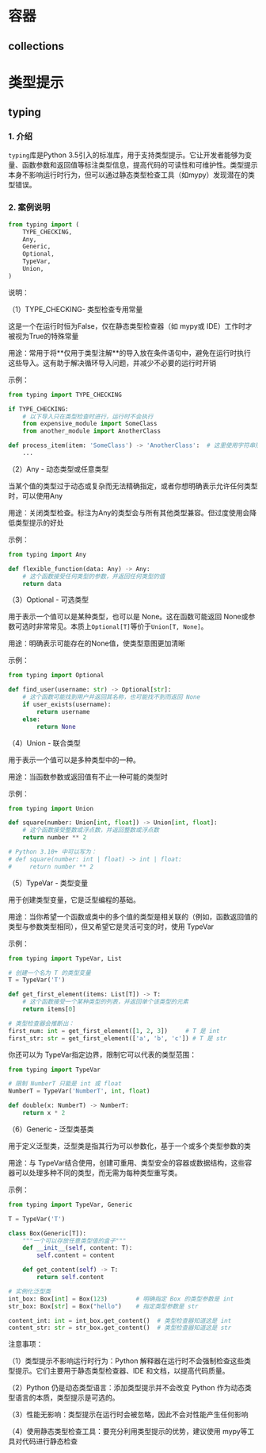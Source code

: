
# 容器

## collections


# 类型提示

## typing

### 1. 介绍

`typing`库是Python 3.5引入的标准库，用于支持类型提示。它让开发者能够为变量、函数参数和返回值等标注类型信息，提高代码的可读性和可维护性。类型提示本身不影响运行时行为，但可以通过静态类型检查工具（如mypy）发现潜在的类型错误。

### 2. 案例说明

```py
from typing import (
    TYPE_CHECKING,
    Any,
    Generic,
    Optional,
    TypeVar,
    Union,
)
```

说明：

（1）TYPE_CHECKING- 类型检查专用常量

这是一个在​​运行时恒为False​​，仅在​​静态类型检查器​​（如 mypy或 IDE）工作时才被视为True的特殊常量

用途：常用于将**​​仅用于类型注解​**​的导入放在条件语句中，避免在运行时执行这些导入。这有助于​​解决循环导入问题​​，并减少不必要的运行时开销

示例：

```py
from typing import TYPE_CHECKING

if TYPE_CHECKING:
    # 以下导入只在类型检查时进行，运行时不会执行
    from expensive_module import SomeClass
    from another_module import AnotherClass

def process_item(item: 'SomeClass') -> 'AnotherClass':  # 这里使用字符串形式的类型注解（前向引用）
    ...
```

（2）Any - 动态类型或任意类型

当某个值的类型过于动态或复杂而无法精确指定，或者你想明确表示允许任何类型时，可以使用Any

用途：关闭类型检查​​。标注为Any的类型会与所有其他类型兼容。但过度使用会降低类型提示的好处

示例：

```py
from typing import Any

def flexible_function(data: Any) -> Any:
    # 这个函数接受任何类型的参数，并返回任何类型的值
    return data
```

（3）Optional - 可选类型

用于表示一个值可以是某种类型，也可以是 None。这在函数可能返回 None或参数可选时非常常见。本质上`Optional[T]`等价于`Union[T, None]`。

用途：明确表示可能存在的None值，使类型意图更加清晰

示例：

```py
from typing import Optional

def find_user(username: str) -> Optional[str]:
    # 这个函数可能找到用户并返回其名称，也可能找不到而返回 None
    if user_exists(username):
        return username
    else:
        return None
```

（4）Union - 联合类型

用于表示一个值可以是多种类型中的一种。

用途：当函数参数或返回值有不止一种可能的类型时

示例：

```py
from typing import Union

def square(number: Union[int, float]) -> Union[int, float]:
    # 这个函数接受整数或浮点数，并返回整数或浮点数
    return number ** 2

# Python 3.10+ 中可以写为：
# def square(number: int | float) -> int | float:
#     return number ** 2
```

（5）TypeVar - 类型变量

用于创建​​类型变量​​，它是​​泛型编程​​的基础。

用途：当你希望一个函数或类中的多个值的类型是​​相关联的​​（例如，函数返回值的类型与参数类型相同），但又希望它是​​灵活可变的​​时，使用 TypeVar

示例：

```py
from typing import TypeVar, List

# 创建一个名为 T 的类型变量
T = TypeVar('T')

def get_first_element(items: List[T]) -> T:
    # 这个函数接受一个某种类型的列表，并返回单个该类型的元素
    return items[0]

# 类型检查器会推断出：
first_num: int = get_first_element([1, 2, 3])     # T 是 int
first_str: str = get_first_element(['a', 'b', 'c']) # T 是 str
```

你还可以为 TypeVar指定​​边界​​，限制它可以代表的类型范围：

```py
from typing import TypeVar

# 限制 NumberT 只能是 int 或 float
NumberT = TypeVar('NumberT', int, float)

def double(x: NumberT) -> NumberT:
    return x * 2
```

（6）Generic - 泛型类基类

用于定义​​泛型类​​，泛型类是指其行为可以参数化，基于一个或多个类型参数的类

用途：与 TypeVar结合使用，创建可重用、类型安全的容器或数据结构，这些容器可以处理多种不同的类型，而无需为每种类型重写类。

示例：

```py
from typing import TypeVar, Generic

T = TypeVar('T')

class Box(Generic[T]):
    """一个可以存放任意类型值的盒子"""
    def __init__(self, content: T):
        self.content = content

    def get_content(self) -> T:
        return self.content

# 实例化泛型类
int_box: Box[int] = Box(123)        # 明确指定 Box 的类型参数是 int
str_box: Box[str] = Box("hello")    # 指定类型参数是 str

content_int: int = int_box.get_content()  # 类型检查器知道这是 int
content_str: str = str_box.get_content()  # 类型检查器知道这是 str
```

注意事项：

（1）类型提示不影响运行时行为​​：Python 解释器在运行时​​不会强制检查​​这些类型提示。它们主要用于​​静态类型检查器、IDE 和文档​​，以提高代码质量。

（2）​​Python 仍是动态类型语言​​：添加类型提示并不会改变 Python 作为动态类型语言的本质，类型提示是​​可选的​​。

（3）​​性能无影响​​：类型提示在运行时会被忽略，因此​​不会对性能产生任何影响​​

（4）使用静态类型检查工具​​：要充分利用类型提示的优势，建议使用 mypy等工具对代码进行静态检查
